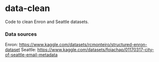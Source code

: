 # data-clean

Code to clean Enron and Seattle datasets.

### Data sources

Enron: https://www.kaggle.com/datasets/rcmonteiro/structured-enron-dataset
Seattle: https://www.kaggle.com/datasets/foiachap/01170317-city-of-seattle-email-metadata

